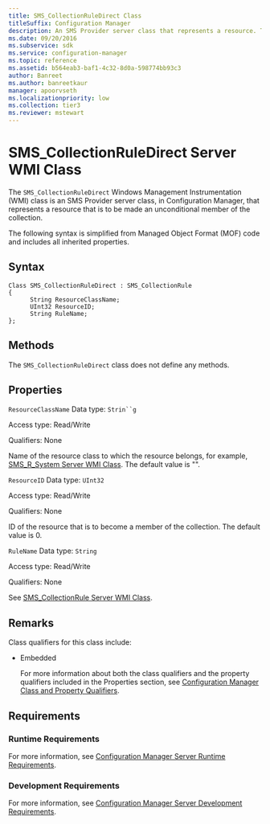 ```yaml
---
title: SMS_CollectionRuleDirect Class
titleSuffix: Configuration Manager
description: An SMS Provider server class that represents a resource. The resource is to be made an unconditional member of the collection.
ms.date: 09/20/2016
ms.subservice: sdk
ms.service: configuration-manager
ms.topic: reference
ms.assetid: b564eab3-baf1-4c32-8d0a-598774bb93c3
author: Banreet
ms.author: banreetkaur
manager: apoorvseth
ms.localizationpriority: low
ms.collection: tier3
ms.reviewer: mstewart
---
```

# SMS_CollectionRuleDirect Server WMI Class
The `SMS_CollectionRuleDirect` Windows Management Instrumentation (WMI) class is an SMS Provider server class, in Configuration Manager, that represents a resource that is to be made an unconditional member of the collection.

 The following syntax is simplified from Managed Object Format (MOF) code and includes all inherited properties.

## Syntax

```
Class SMS_CollectionRuleDirect : SMS_CollectionRule
{
      String ResourceClassName;
      UInt32 ResourceID;
      String RuleName;
};
```

## Methods
 The `SMS_CollectionRuleDirect` class does not define any methods.

## Properties
 `ResourceClassName`
 Data type: `Strin``g`

 Access type: Read/Write

 Qualifiers: None

 Name of the resource class to which the resource belongs, for example, [SMS_R_System Server WMI Class](../../../../../develop/reference/core/clients/manage/sms_r_system-server-wmi-class.md). The default value is "".

 `ResourceID`
 Data type: `UInt32`

 Access type: Read/Write

 Qualifiers: None

 ID of the resource that is to become a member of the collection. The default value is 0.

 `RuleName`
 Data type: `String`

 Access type: Read/Write

 Qualifiers: None

 See [SMS_CollectionRule Server WMI Class](../../../../../develop/reference/core/clients/collections/sms_collectionrule-server-wmi-class.md).

## Remarks
 Class qualifiers for this class include:

- Embedded

  For more information about both the class qualifiers and the property qualifiers included in the Properties section, see [Configuration Manager Class and Property Qualifiers](../../../../../develop/reference/misc/class-and-property-qualifiers.md).

## Requirements

### Runtime Requirements
 For more information, see [Configuration Manager Server Runtime Requirements](../../../../../develop/core/reqs/server-runtime-requirements.md).

### Development Requirements
 For more information, see [Configuration Manager Server Development Requirements](../../../../../develop/core/reqs/server-development-requirements.md).
